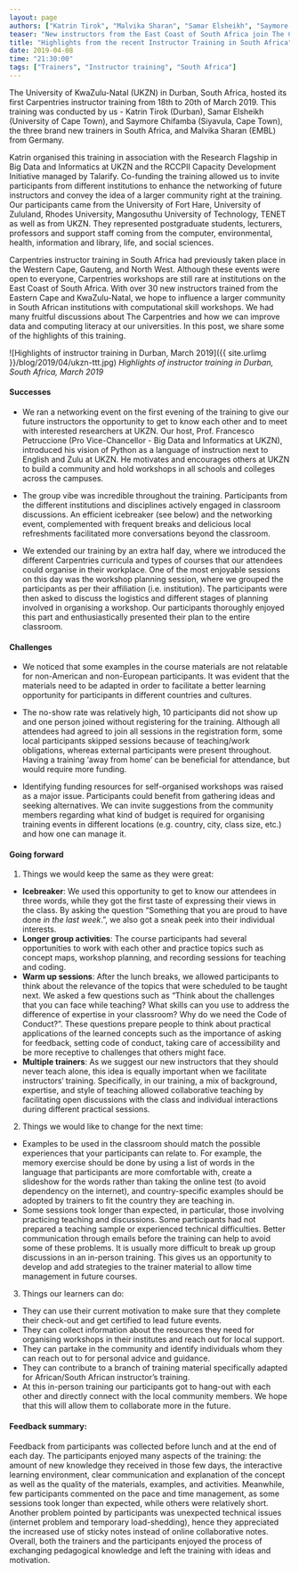 ```yaml
---
layout: page
authors: ["Katrin Tirok", "Malvika Sharan", "Samar Elsheikh", "Saymore Chifamba"]
teaser: "New instructors from the East Coast of South Africa join The Carpentries community"
title: "Highlights from the recent Instructor Training in South Africa"
date: 2019-04-08
time: "21:30:00"
tags: ["Trainers", "Instructor training", "South Africa"]
---
```


The University of KwaZulu-Natal (UKZN) in Durban, South Africa, hosted its first Carpentries instructor training from 18th to 20th of March 2019. This training was conducted by us - Katrin Tirok (Durban), Samar Elsheikh (University of Cape Town), and Saymore Chifamba (Siyavula, Cape Town), the three brand new trainers in South Africa, and Malvika Sharan (EMBL) from Germany.  

Katrin organised this training in association with the Research Flagship in Big Data and Informatics at UKZN and the RCCPII Capacity Development Initiative managed by Talarify.
Co-funding the training allowed us to invite participants from different institutions to enhance the networking of future instructors and convey the idea of a larger community right at the training. Our participants came from the University of Fort Hare, University of Zululand, Rhodes University, Mangosuthu University of Technology, TENET as well as from UKZN. They represented postgraduate students, lecturers, professors and support staff coming from the computer, environmental, health, information and library, life, and social sciences.

Carpentries instructor training in South Africa had previously taken place in the Western Cape, Gauteng, and North West. Although these events were open to everyone, Carpentries workshops are still rare at institutions on the East Coast of South Africa. With over 30 new instructors trained from the Eastern Cape and KwaZulu-Natal, we hope to influence a larger community in South African institutions with computational skill workshops.
We had many fruitful discussions about The Carpentries and how we can improve data and computing literacy at our universities. In this post, we share some of the highlights of this training.

![Highlights of instructor training in Durban, March 2019]({{ site.urlimg }}/blog/2019/04/ukzn-ttt.jpg)
*Highlights of instructor training in Durban, South Africa, March 2019*

#### Successes

- We ran a networking event on the first evening of the training to give our future instructors the opportunity to get to know each other and to meet with interested researchers at UKZN. Our host, Prof. Francesco Petruccione (Pro Vice-Chancellor - Big Data and Informatics at UKZN), introduced his vision of Python as a language of instruction next to English and Zulu at UKZN. He motivates and encourages others at UKZN to build a community and hold workshops in all schools and colleges across the campuses.

- The group vibe was incredible throughout the training. Participants from the different institutions and disciplines actively engaged in classroom discussions. An efficient icebreaker (see below) and the networking event, complemented with frequent breaks and delicious local refreshments facilitated more conversations beyond the classroom.

- We extended our training by an extra half day, where we introduced the different Carpentries curricula and types of courses that our attendees could organise in their workplace. One of the most enjoyable sessions on this day was the workshop planning session, where we grouped the participants as per their affiliation (i.e. institution). The participants were then asked to discuss the logistics and different stages of planning involved in organising a workshop. Our participants thoroughly enjoyed this part and enthusiastically presented their plan to the entire classroom.

#### Challenges

- We noticed that some examples in the course materials are not relatable for non-American and non-European participants. It was evident that the materials need to be adapted in order to facilitate a better learning opportunity for participants in different countries and cultures.

- The no-show rate was relatively high, 10 participants did not show up and one person joined without registering for the training. Although all attendees had agreed to join all sessions in the registration form, some local participants skipped sessions because of teaching/work obligations, whereas external participants were present throughout. Having a training ‘away from home’ can be beneficial for attendance, but would require more funding.   

- Identifying funding resources for self-organised workshops was raised as a major issue. Participants could benefit from gathering ideas and seeking alternatives. We can invite suggestions from the community members regarding what kind of budget is required for organising training events in different locations (e.g. country, city, class size, etc.) and how one can manage it.

#### Going forward

1. Things we would keep the same as they were great:
- **Icebreaker**: We used this opportunity to get to know our attendees in three words, while they got the first taste of expressing their views in the class. By asking the question “Something that you are proud to have done *in the last week*.”, we also got a sneak peek into their individual interests.
- **Longer group activities**: The course participants had several opportunities to work with each other and practice topics such as concept maps, workshop planning, and recording sessions for teaching and coding.
- **Warm up sessions**: After the lunch breaks, we allowed participants to think about the relevance of the topics that were scheduled to be taught next. We asked a few questions such as “Think about the challenges that you can face while teaching? What skills can you use to address the difference of expertise in your classroom? Why do we need the Code of Conduct?”. These questions prepare people to think about practical applications of the learned concepts such as the importance of asking for feedback, setting code of conduct, taking care of accessibility and be more receptive to challenges that others might face.
- **Multiple trainers**: As we suggest our new instructors that they should never teach alone, this idea is equally important when we facilitate instructors‘ training. Specifically, in our training, a mix of background, expertise, and style of teaching allowed collaborative teaching by facilitating open discussions with the class and individual interactions during different practical sessions.

2. Things we would like to change for the next time:
- Examples to be used in the classroom should match the possible experiences that your participants can relate to. For example, the memory exercise should be done by using a list of words in the language that participants are more comfortable with, create a slideshow for the words rather than taking the online test (to avoid dependency on the internet), and country-specific examples should be adopted by trainers to fit the country they are teaching in.
- Some sessions took longer than expected, in particular, those involving practicing teaching and discussions. Some participants had not prepared a teaching sample or experienced technical difficulties. Better communication through emails before the training can help to avoid some of these problems. It is usually more difficult to break up group discussions in an in-person training. This gives us an opportunity to develop and add strategies to the trainer material to allow time management in future courses.

3. Things our learners can do:
- They can use their current motivation to make sure that they complete their check-out and get certified to lead future events.
- They can collect information about the resources they need for organising workshops in their institutes and reach out for local support.
- They can partake in the community and identify individuals whom they can reach out to for personal advice and guidance.
- They can contribute to a branch of training material specifically adapted for African/South African instructor’s training.
- At this in-person training our participants got to hang-out with each other and directly connect with the local community members. We hope that this will allow them to collaborate more in the future.

#### Feedback summary:

Feedback from participants was collected before lunch and at the end of each day. The participants enjoyed many aspects of the training: the amount of new knowledge they received in those few days, the interactive learning environment, clear communication and explanation of the concept as well as the quality of the materials, examples, and activities. Meanwhile, few participants commented on the pace and time management, as some sessions took longer than expected, while others were relatively short. Another problem pointed by participants was unexpected technical issues (internet problem and temporary load-shedding), hence they appreciated the increased use of sticky notes instead of online collaborative notes. Overall, both the trainers and the participants enjoyed the process of exchanging pedagogical knowledge and left the training with ideas and motivation.
